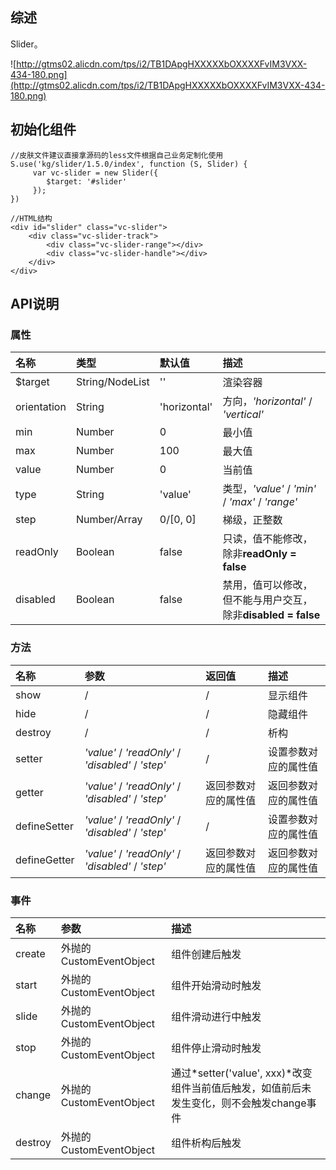## 综述

Slider。

![http://gtms02.alicdn.com/tps/i2/TB1DApgHXXXXXbOXXXXFvIM3VXX-434-180.png](http://gtms02.alicdn.com/tps/i2/TB1DApgHXXXXXbOXXXXFvIM3VXX-434-180.png)

## 初始化组件
	//皮肤文件建议直接拿源码的less文件根据自己业务定制化使用
    S.use('kg/slider/1.5.0/index', function (S, Slider) {
         var vc-slider = new Slider({
            $target: '#slider'
         });
    })
    
    //HTML结构
    <div id="slider" class="vc-slider">
        <div class="vc-slider-track">
            <div class="vc-slider-range"></div>
            <div class="vc-slider-handle"></div>
        </div>
    </div>

## API说明

### 属性

|名称|类型|默认值|描述|
|:---------------|:--------|:----|:----------|
|$target|String/NodeList|''|渲染容器|
|orientation|String|'horizontal'|方向，*'horizontal'* / *'vertical'*|
|min|Number|0|最小值|
|max|Number|100|最大值|
|value|Number|0|当前值|
|type|String|'value'|类型，*'value'* / *'min'* / *'max'* / *'range'*|
|step|Number/Array|0/[0, 0]|梯级，正整数|
|readOnly|Boolean|false|只读，值不能修改，除非**readOnly = false**|
|disabled|Boolean|false|禁用，值可以修改，但不能与用户交互，除非**disabled = false**|

### 方法

|名称|参数|返回值|描述|
|:---------------|:--------|:----|:----------|
|show|/|/|显示组件|
|hide|/|/|隐藏组件|
|destroy|/|/|析构|
|setter|*'value'* / *'readOnly'* / *'disabled'* / *'step'*|/|设置参数对应的属性值|
|getter|*'value'* / *'readOnly'* / *'disabled'* / *'step'*|返回参数对应的属性值|返回参数对应的属性值|
|defineSetter|*'value'* / *'readOnly'* / *'disabled'* / *'step'*|/|设置参数对应的属性值|
|defineGetter|*'value'* / *'readOnly'* / *'disabled'* / *'step'*|返回参数对应的属性值|返回参数对应的属性值|


### 事件

|名称|参数|描述|
|:---------------|:--------|:----------|
|create|外抛的CustomEventObject|组件创建后触发|
|start|外抛的CustomEventObject|组件开始滑动时触发|
|slide|外抛的CustomEventObject|组件滑动进行中触发|
|stop|外抛的CustomEventObject|组件停止滑动时触发|
|change|外抛的CustomEventObject|通过*setter('value', xxx)*改变组件当前值后触发，如值前后未发生变化，则不会触发change事件|
|destroy|外抛的CustomEventObject|组件析构后触发|